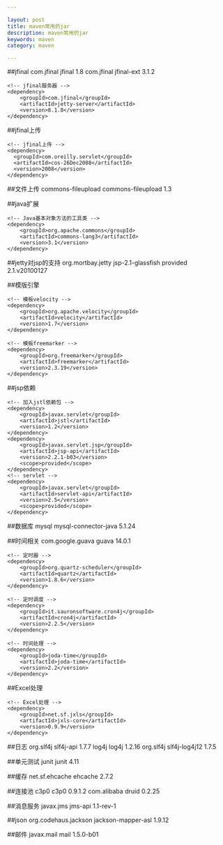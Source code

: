 ```yaml
---

layout: post
title: maven常用的jar
description: maven常用的jar
keywords: maven
category: maven

---
```


##jfinal
	<!-- JFinal -->
	<dependency>
		<groupId>com.jfinal</groupId>
		<artifactId>jfinal</artifactId>
		<version>1.8</version>
	</dependency>
	<!-- jfinal扩展 -->
	<dependency>
		<groupId>com.jfinal</groupId>
		<artifactId>jfinal-ext</artifactId>
		<version>3.1.2</version>
	</dependency>
	
	<!-- jfinal服务器 -->
	<dependency>
		<groupId>com.jfinal</groupId>
		<artifactId>jetty-server</artifactId>
		<version>8.1.8</version>
	</dependency>

##jfinal上传

	<!-- jfinal上传 -->
	<dependency>
	  <groupId>com.oreilly.servlet</groupId>
	  <artifactId>cos-26Dec2008</artifactId>
	  <version>2008</version>
	</dependency>

##文件上传
	<!-- 加入fileupload依赖包 -->
	<dependency>
		<groupId>commons-fileupload</groupId>
		<artifactId>commons-fileupload</artifactId>
		<version>1.3</version>
	</dependency>

##java扩展

	<!-- Java基本对象方法的工具类 -->
	<dependency>
		<groupId>org.apache.commons</groupId>
		<artifactId>commons-lang3</artifactId>
		<version>3.1</version>
	</dependency>

##jetty对jsp的支持
	<!-- jetty对jsp的支持 -->
	<dependency>
		<groupId>org.mortbay.jetty</groupId>
		<artifactId>jsp-2.1-glassfish</artifactId>
		<scope>provided</scope>
		<version>2.1.v20100127</version>
	</dependency>

##模版引擎

	<!-- 模板velocity -->
	<dependency>
		<groupId>org.apache.velocity</groupId>
		<artifactId>velocity</artifactId>
		<version>1.7</version>
	</dependency>

	<!-- 模板freemarker -->
	<dependency>
		<groupId>org.freemarker</groupId>
		<artifactId>freemarker</artifactId>
		<version>2.3.19</version>
	</dependency>

##jsp依赖

	<!-- 加入jstl依赖包 -->
	<dependency>
		<groupId>javax.servlet</groupId>
		<artifactId>jstl</artifactId>
		<version>1.2</version>
	</dependency>
	<dependency>
		<groupId>javax.servlet.jsp</groupId>
		<artifactId>jsp-api</artifactId>
		<version>2.2.1-b03</version>
		<scope>provided</scope>
	</dependency>
	<!-- servlet -->
	<dependency>
		<groupId>javax.servlet</groupId>
		<artifactId>servlet-api</artifactId>
		<version>2.5</version>
		<scope>provided</scope>
	</dependency>

##数据库
	<!-- 数据库 -->
	<dependency>
		<groupId>mysql</groupId>
		<artifactId>mysql-connector-java</artifactId>
		<version>5.1.24</version>
	</dependency>

##时间相关
	<!-- Collections扩展 quartz的依赖jar-->
	<dependency>
		<groupId>com.google.guava</groupId>
		<artifactId>guava</artifactId>
		<version>14.0.1</version>
	</dependency>

	<!-- 定时器 -->
	<dependency>
		<groupId>org.quartz-scheduler</groupId>
		<artifactId>quartz</artifactId>
		<version>1.8.6</version>
	</dependency>

	<!-- 定时调度 -->
	<dependency>
		<groupId>it.sauronsoftware.cron4j</groupId>
		<artifactId>cron4j</artifactId>
		<version>2.2.5</version>
	</dependency>

	<!-- 时间处理 -->
	<dependency>
		<groupId>joda-time</groupId>
		<artifactId>joda-time</artifactId>
		<version>2.2</version>
	</dependency>

##Excel处理

	<!-- Excel处理 -->
	<dependency>
		<groupId>net.sf.jxls</groupId>
		<artifactId>jxls-core</artifactId>
		<version>0.9.9</version>
	</dependency>

##日志
	<!-- 日志 -->
	<dependency>
		<groupId>org.slf4j</groupId>
		<artifactId>slf4j-api</artifactId>
		<version>1.7.7</version>
	</dependency>
	<dependency>
		<groupId>log4j</groupId>
		<artifactId>log4j</artifactId>
		<version>1.2.16</version>
	</dependency>
	<dependency>
		<groupId>org.slf4j</groupId>
		<artifactId>slf4j-log4j12</artifactId>
		<version>1.7.5</version>
	</dependency>

##单元测试
	<!-- 单元测试 -->
	<dependency>
		<groupId>junit</groupId>
		<artifactId>junit</artifactId>
		<version>4.11</version>
	</dependency>

##缓存
	<!-- 缓存 -->
	<dependency>
		<groupId>net.sf.ehcache</groupId>
		<artifactId>ehcache</artifactId>
		<version>2.7.2</version>
	</dependency>

##连接池
	<!-- 连接池 -->
	<dependency>
		<groupId>c3p0</groupId>
		<artifactId>c3p0</artifactId>
		<version>0.9.1.2</version>
	</dependency>
	<!-- 连接池 -->
	<dependency>
		<groupId>com.alibaba</groupId>
		<artifactId>druid</artifactId>
		<version>0.2.25</version>
	</dependency>

##消息服务
		<!-- 消息服务 -->
		<dependency>
			<groupId>javax.jms</groupId>
			<artifactId>jms-api</artifactId>
			<version>1.1-rev-1</version>
		</dependency>

##json
	<!-- 加入jackson依赖包 -->
	<dependency>
		<groupId>org.codehaus.jackson</groupId>
		<artifactId>jackson-mapper-asl</artifactId>
		<version>1.9.12</version>
	</dependency>

##邮件
	<!-- 邮件 -->
	<dependency>
		<groupId>javax.mail</groupId>
		<artifactId>mail</artifactId>
		<version>1.5.0-b01</version>
	</dependency>
